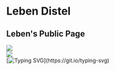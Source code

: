 # Leben Distel
## Leben's Public Page

![](https://upload-bbs.mihoyo.com/upload/2022/04/05/49837885/e12b45cb79b5f9ab7654c643c63d149d_4881849427955308109.gif?x-oss-process=image//auto-orient,0/interlace,1/format,gif)\
![](https://cards.jerryz.com.cn/api?img=3&counter=humblr_me&qq=391704986&microsoft=fulinrui04182023%40outlook.com&bilibili=Humble_me&luogu=779488&github=Sukura_Humble)\
[![Typing SVG](https://readme-typing-svg.demolab.com/?lines=This+is+Leben's+Public+Page;)](https://git.io/typing-svg)

